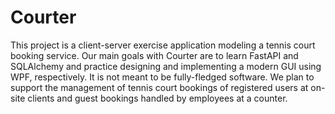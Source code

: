 # Courter
This project is a client-server exercise application modeling a tennis court booking service.
Our main goals with Courter are to learn FastAPI and SQLAlchemy and practice designing
and implementing a modern GUI using WPF, respectively. It is not meant to be fully-fledged software.
We plan to support the management of tennis court bookings of registered users at on-site clients and 
guest bookings handled by employees at a counter.
